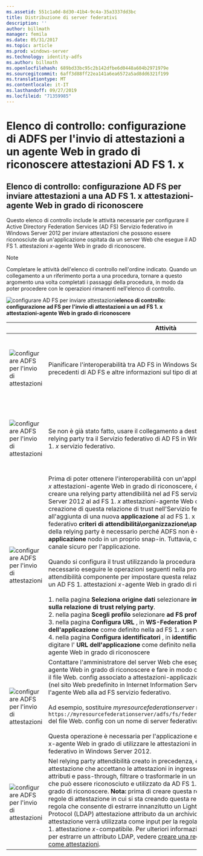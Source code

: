 ```yaml
---
ms.assetid: 551c1a0d-8d30-41b4-9c4a-35a3337dd3bc
title: Distribuzione di server federativi
description: ''
author: billmath
manager: femila
ms.date: 05/31/2017
ms.topic: article
ms.prod: windows-server
ms.technology: identity-adfs
ms.author: billmath
ms.openlocfilehash: 689bd33bc95c2b142dfbe6d0448a604b2971979e
ms.sourcegitcommit: 6aff3d88ff22ea141a6ea6572a5ad8dd6321f199
ms.translationtype: MT
ms.contentlocale: it-IT
ms.lasthandoff: 09/27/2019
ms.locfileid: "71359985"
---
```

# <a name="checklist-configuring-ad-fs-to-send-claims-to-an-ad-fs-1x-claims-aware-web-agent"></a>Elenco di controllo: configurazione di ADFS per l'invio di attestazioni a un agente Web in grado di riconoscere attestazioni AD FS 1. x

  
## <a name="checklist-configuring-ad-fs-to-send-claims-to-an-adfs1x-claims-aware-web-agent"></a>Elenco di controllo: configurazione AD FS per inviare attestazioni a una AD FS 1. x attestazioni\-agente Web in grado di riconoscere  
Questo elenco di controllo include le attività necessarie per configurare il Active Directory Federation Services \(AD FS\) Servizio federativo in Windows Server 2012 per inviare attestazioni che possono essere riconosciute da un'applicazione ospitata da un server Web che esegue il AD FS 1. attestazioni *x*\-agente Web in grado di riconoscere.  
  
> [!NOTE]  
> Completare le attività dell'elenco di controllo nell'ordine indicato. Quando un collegamento a un riferimento porta a una procedura, tornare a questo argomento una volta completati i passaggi della procedura, in modo da poter procedere con le operazioni rimanenti nell'elenco di controllo.  
  
![configurare AD FS per inviare attestazioni](media/2b05dce3-938f-4168-9b8f-1f4398cbdb9b.gif)**elenco di controllo: configurazione ad FS per l'invio di attestazioni a un ad FS 1. x attestazioni\-agente Web in grado di riconoscere**  
  
||Attività|Riferimento|  
|-|--------|-------------|  
|![configurare ADFS per l'invio di attestazioni](media/icon_checkboxo.gif)|Pianificare l'interoperabilità tra AD FS in Windows Server 2012 e versioni precedenti di AD FS e altre informazioni sul tipo di attestazione ID nome.|![configurare AD FS per l'invio](media/faa393df-4856-4431-9eda-4f4e5be72a90.gif)[della pianificazione delle attestazioni per l'interoperabilità con ad FS 1. x](https://technet.microsoft.com/library/ff678040.aspx)|  
|![configurare ADFS per l'invio di attestazioni](media/icon_checkboxo.gif)|Se non è già stato fatto, usare il collegamento a destra per creare prima un trust di relying party tra il Servizio federativo di AD FS in Windows Server 2012 e il AD FS 1. *x* servizio federativo.|[Elenco di controllo: configurazione AD FS per l'invio di attestazioni a una AD FS 1. x Servizio federativo](Checklist--Configuring-AD-FS-to-Send-Claims-to-an-AD-FS-1.x-Federation-Service.md)|  
|![configurare ADFS per l'invio di attestazioni](media/icon_checkboxo.gif)|Prima di poter ottenere l'interoperabilità con un'applicazione ospitata da AD FS 1. *x* attestazioni\-agente Web in grado di riconoscere, è necessario innanzitutto creare una relying party attendibilità nel ad FS servizio federativo in Windows Server 2012 al ad FS 1. *x* attestazioni\-agente Web compatibile con. **Nota:** La creazione di questa relazione di trust nell'Servizio federativo di AD FS equivale all'aggiunta di una nuova **applicazione** al ad FS 1. x servizio federativo \(servizio federativo **criteri di attendibilità\\organizzazione\\applicazione**\\.\) Questo trust della relying party è necessario perché ADFS non è disponibile un equivalente **applicazione** nodo in un proprio snap\-in. Tuttavia, comunque necessario un canale sicuro per l'applicazione.<br /><br />Quando si configura il trust utilizzando la procedura nel collegamento a destra, è necessario eseguire le operazioni seguenti nella procedura guidata Aggiungi attendibilità componente per impostare questa relazione di trust per interagire con un AD FS 1. attestazioni *x*\-agente Web in grado di riconoscere:<br /><br />1. nella pagina **Seleziona origine dati** selezionare **immettere manualmente i dati sulla relazione di trust relying party**.<br />2. nella pagina **Scegli profilo** selezionare **ad FS profilo 1,0 e 1,1**.<br />3. nella pagina **Configura URL** , in **WS\-Federation Passive URL**, digitare l' **URL dell'applicazione** come definito nella ad FS 1. *x* servizio federativo del partner.<br />4. nella pagina **Configura identificatori** , in **identificatore attendibilità parte**, digitare l' **URL dell'applicazione** come definito nella ad FS 1. *x* attestazioni\-agente Web in grado di riconoscere|![configurare AD FS per inviare attestazioni](media/faa393df-4856-4431-9eda-4f4e5be72a90.gif)[creare manualmente un trust della relying party](../../ad-fs/operations/Create-a-Relying-Party-Trust.md)|  
|![configurare ADFS per l'invio di attestazioni](media/icon_checkboxo.gif)|Contattare l'amministratore del server Web che esegue il AD FS 1. *x* attestazioni\-agente Web in grado di riconoscere e fare in modo che l'amministratore modifichi il file Web. config associato a attestazioni\-applicazione in grado di riconoscere \(nel sito Web predefinito in Internet Information Services \(IIS\)\) per puntare l'agente Web alla ad FS servizio federativo.<br /><br />Ad esempio, sostituire *myresourcefederationserver* nel tag `<fs> https://myresourcefederationserver/adfs/fs/federationserverservice.asmx</fs>` del file Web. config con un nome di server federativo ADFS valido.<br /><br />Questa operazione è necessaria per l'applicazione e per le attestazioni AD FS 1. x\-agente Web in grado di utilizzare le attestazioni inviate dal AD FS Servizio federativo in Windows Server 2012.|N\/A|  
|![configurare ADFS per l'invio di attestazioni](media/icon_checkboxo.gif)|Nel relying party attendibilità creato in precedenza, è necessario creare regole attestazione che accettano le attestazioni in ingresso estratte da un archivio di attributi e pass-through, filtrare o trasformarle in un tipo di attestazione ID nome che può essere riconosciuto e utilizzato da AD FS 1. attestazioni *x*\-agente Web in grado di riconoscere. **Nota:** prima di creare questa regola, assicurarsi che il set di regole di attestazione in cui si sta creando questa regola è che la precede una regola che consente di estrarre innanzitutto un Lightweight Directory Access Protocol \(LDAP\) attestazione attributo da un archivio di attributi. Questa attestazione verrà utilizzata come input per la regola creata per l'invio di un AD FS 1. attestazione *x*\-compatibile. Per ulteriori informazioni su come creare una regola per estrarre un attributo LDAP, vedere [creare una regola per inviare attributi LDAP come attestazioni](../../ad-fs/operations/Create-a-Rule-to-Send-LDAP-Attributes-as-Claims.md).|![configurare AD FS per inviare attestazioni](media/faa393df-4856-4431-9eda-4f4e5be72a90.gif)[creare una regola per inviare un'attestazione compatibile ad FS 1. x](../../ad-fs/operations/Create-a-Rule-to-Send-an-AD-FS-1x-Compatible-Claim.md)|  
  

